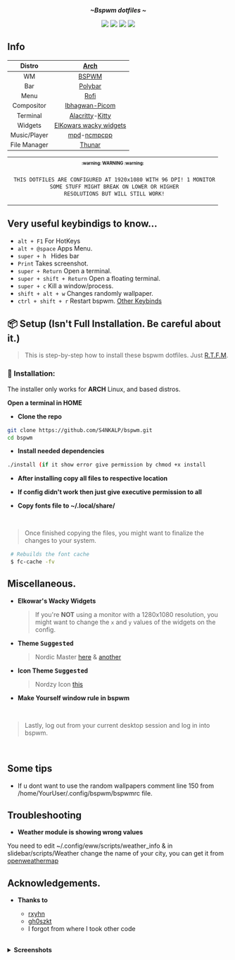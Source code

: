 <div align="center">
  <p></p>
  <p><b><i> ~Bspwm dotfiles ~ </i></b></p>
  <img src="https://img.shields.io/github/last-commit/S4NKALP/dotfile?color=%23c4a7e7&style=for-the-badge">
  <img src="https://img.shields.io/github/repo-size/S4NKALP/dotfile?color=%23e0def4&style=for-the-badge">
  <img src="https://img.shields.io/github/stars/S4NKALP/dotfile?color=%23ebbcba&style=for-the-badge">
  <img src="https://img.shields.io/github/license/S4NKALP/dotfile?color=%239ccfd8&style=for-the-badge">
</div>


## Info

|Distro|[Arch](https://archlinux.org/)|
|:---:|:---:|
|WM|[BSPWM](https://github.com/baskerville/bspwm)|
|Bar|[Polybar](https://github.com/polybar/polybar)|
|Menu|[Rofi](https://github.com/davatorium/rofi)|
|Compositor|[Ibhagwan-Picom](https://github.com/ibhagwan/picom-ibhagwan-git)|
|Terminal|[Alacritty](https://github.com/alacritty/alacritty)-[Kitty](https://sw.kovidgoyal.net/kitty/)|
|Widgets|[ElKowars wacky widgets ](https://github.com/elkowar/eww)|
|Music/Player|[mpd](https://archlinux.org/packages/extra/x86_64/mpd/)-[ncmpcpp](https://archlinux.org/packages/community/x86_64/ncmpcpp/)|
|File Manager|[Thunar](https://archlinux.org/packages/extra/x86_64/thunar/)|


<table align="center">
   <tr>
      <th align="center">
         <sup><sub>:warning: WARNING :warning:</sub></sup>
      </th>
   </tr>
   <tr>
      <td align="center">
      
      
      
     THIS DOTFILES ARE CONFIGURED AT 1920x1080 WITH 96 DPI! 1 MONITOR
     SOME STUFF MIGHT BREAK ON LOWER OR HIGHER
     RESOLUTIONS BUT WILL STILL WORK!
     
   </tr>
   </table>

## Very useful keybindigs to know...

- <code>alt + F1</code> For HotKeys
- <code>alt + @space</code> Apps Menu.
- <code>super + h </code> Hides bar
- <code>Print</code> Takes screenshot.
- <code>super + Return</code> Open a terminal.
- <code>super + shift + Return</code> Open a floating terminal.
- <code>super + c</code>  Kill a window/process.
- <code>shift + alt + w</code> Changes randomly wallpaper.
- <code>ctrl + shift + r</code> Restart bspwm.
[Other Keybinds](https://github.com/S4NKALP/bspwm/wiki/Keyboard-Shortcuts.md)


 ## 📦 Setup (Isn't Full Installation. Be careful about it.)
 > This is step-by-step how to install these bspwm dotfiles. Just [R.T.F.M](https://en.wikipedia.org/wiki/RTFM).

### 💾 Installation:
The installer only works for **ARCH** Linux, and based distros.

<b>Open a terminal in HOME</b>
- **Clone the repo**
```sh 
git clone https://github.com/S4NKALP/bspwm.git 
cd bspwm

```
- **Install needed dependencies**
```sh
./install (if it show error give permission by chmod +x install

```
- **After installing copy all files to respective location**
- **If config didn't work then just give executive permission to all**
- **Copy fonts file to ~/.local/share/**

   <br>

> Once finished copying the files, you might want to finalize the changes to your system.

```sh
 # Rebuilds the font cache
 $ fc-cache -fv
```

## Miscellaneous.

- **Elkowar's Wacky Widgets**

  > If you're **NOT** using a monitor with a 1280x1080 resolution, you might want to change the `x` and `y` values of the widgets on the config.

- **Theme <kbd>Suggested</kbd>**

  > Nordic Master [here](https://github.com/EliverLara/Nordic) & [another](https://github.com/Adapta-Projects/Papirus-Nord)
  
- **Icon Theme <kbd>Suggested</kbd>**
  > Nordzy Icon  [this](https://github.com/alvatip/Nordzy-icon.git)

- **Make Yourself window rule in bspwm** 
  
   <br>

> Lastly, log out from your current desktop session and log in into bspwm.

   <br>

## Some tips
* If u dont want to use the random wallpapers comment line 150 from /home/YourUser/.config/bspwm/bspwmrc file.


## Troubleshooting
* **Weather module is showing wrong values**

You need to edit ~/.config/eww/scripts/weather_info & in slidebar/scripts/Weather  change the name of your city, you can get it from [openweathermap](https://openweathermap.org/)

## Acknowledgements.

- **Thanks to**

  - [rxyhn](https://github.com/rxyhn) 
  - [gh0szkt](https://github.com/gh0stzk) 
  -  I forgot from where I took other code
   <br>


<details>
<summary><b>Screenshots</b></summary>

**`Desktop`**

<img src="https://raw.githubusercontent.com/S4NKALP/dotfile/main/assets/desktop.png" width="600"/>

**`Polybar`**

<img src="https://raw.githubusercontent.com/S4NKALP/dotfile/main/assets/bar.png" width="800"/>

**`Old Polybar`**

<img src="https://raw.githubusercontent.com/S4NKALP/dotfile/main/assets/old_bar.png" width="800"/>

**`Info-Panel`**

<img src="https://raw.githubusercontent.com/S4NKALP/dotfile/main/assets/info-panel.png" width="600"/>

**`Side-Bar`**

<img src="https://raw.githubusercontent.com/S4NKALP/dotfile/main/assets/sidebar.png" width="600"/>

**`MusicPlayer`**

<img src="https://raw.githubusercontent.com/S4NKALP/dotfile/main/assets/musicplayer.png" width="600"/>


**`FireFox`**

<img src="https://raw.githubusercontent.com/S4NKALP/dotfile/main/assets/firefox.png" width="600"/>


**`Old`**

<img src="https://raw.githubusercontent.com/S4NKALP/dotfile/main/assets/old.wpeg" width="600"/>
 </details>



